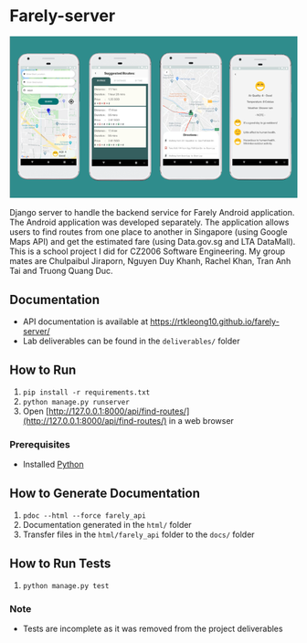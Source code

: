 # Farely-server
![Screenshots](screenshots.png)

Django server to handle the backend service for Farely Android application. The Android application was developed separately. The application allows users to find routes from one place to another in Singapore (using Google Maps API) and get the estimated fare (using Data.gov.sg and LTA DataMall). This is a school project I did for CZ2006 Software Engineering. My group mates are Chulpaibul Jiraporn, Nguyen Duy Khanh, Rachel Khan, Tran Anh Tai and Truong Quang Duc.

## Documentation
- API documentation is available at https://rtkleong10.github.io/farely-server/
- Lab deliverables can be found in the `deliverables/` folder

## How to Run
1. `pip install -r requirements.txt`
2. `python manage.py runserver`
3. Open [http://127.0.0.1:8000/api/find-routes/](http://127.0.0.1:8000/api/find-routes/) in a web browser

### Prerequisites
- Installed [Python](https://www.python.org/)

## How to Generate Documentation
1. `pdoc --html --force farely_api`
2. Documentation generated in the `html/` folder
3. Transfer files in the `html/farely_api` folder to the `docs/` folder

## How to Run Tests
1. `python manage.py test`

### Note
- Tests are incomplete as it was removed from the project deliverables
